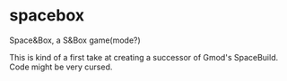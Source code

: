 # spacebox
Space&amp;Box, a S&amp;Box game(mode?)

This is kind of a first take at creating a successor of Gmod's SpaceBuild. Code might be very cursed.
